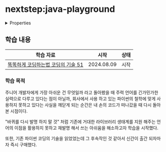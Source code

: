 # nextstep:java-playground

<details>

<summary>Properties</summary>

:pencil:2024.08.09

</details>

## 학습 내용

|학습 자료|시작|상태|
|:------:|:---:|:---:|
|[똑똑하게 코딩하는법 코딩의 기술 51](https://product.kyobobook.co.kr/detail/S000213798363)|2024.08.09|시작|

### 학습 목적

주니어 개발자에게 가장 아쉬운 건 무엇일까 라고 돌아봤을 때 주력 언어를 긴가민가한 실력으로 다루고 있다는 점이 아닐까, 회사에서 사용 하고 있는 파이썬의 철학에 맞게 사용하지 못하고 있다는 사실을 깨닫게 되는 순간은 내 손의 코드가 떠나갔을 때 다시 돌아본 시점이다.

"바퀴를 다시 발명 하지 말 것" 처럼 기존에 거대한 라이브러리 생태계를 지원 해주는 언어의 이점을 활용하지 못하고 재발명 해서 쓰는 아쉬움을 해소하고자 학습을 시작했다.

또한, 기존 파이썬 코딩의 기술을 읽었었는데 그 후속작인 것 같아서 신간이 출간 되자마자 즉시 구매했다.